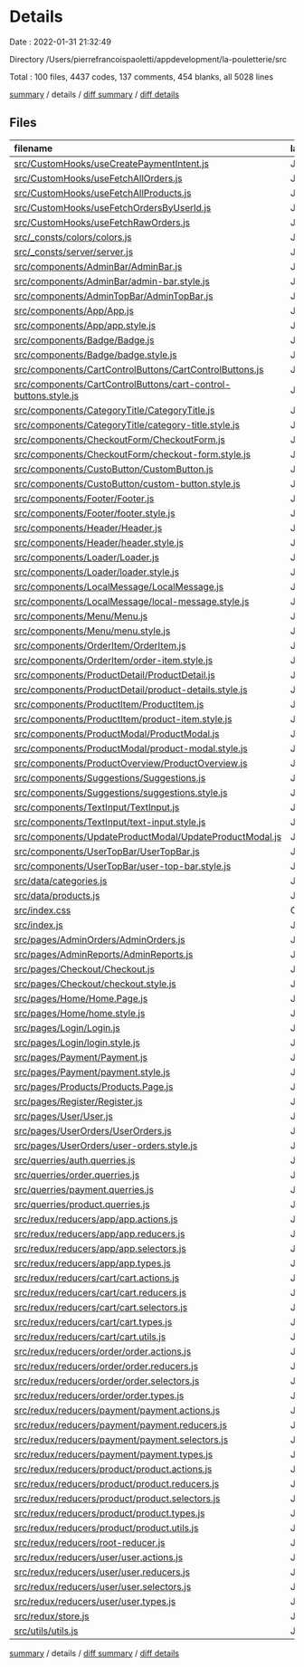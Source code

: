 # Details

Date : 2022-01-31 21:32:49

Directory /Users/pierrefrancoispaoletti/appdevelopment/la-pouletterie/src

Total : 100 files,  4437 codes, 137 comments, 454 blanks, all 5028 lines

[summary](results.md) / details / [diff summary](diff.md) / [diff details](diff-details.md)

## Files
| filename | language | code | comment | blank | total |
| :--- | :--- | ---: | ---: | ---: | ---: |
| [src/CustomHooks/useCreatePaymentIntent.js](/src/CustomHooks/useCreatePaymentIntent.js) | JavaScript | 16 | 0 | 3 | 19 |
| [src/CustomHooks/useFetchAllOrders.js](/src/CustomHooks/useFetchAllOrders.js) | JavaScript | 22 | 1 | 2 | 25 |
| [src/CustomHooks/useFetchAllProducts.js](/src/CustomHooks/useFetchAllProducts.js) | JavaScript | 11 | 0 | 2 | 13 |
| [src/CustomHooks/useFetchOrdersByUserId.js](/src/CustomHooks/useFetchOrdersByUserId.js) | JavaScript | 15 | 0 | 2 | 17 |
| [src/CustomHooks/useFetchRawOrders.js](/src/CustomHooks/useFetchRawOrders.js) | JavaScript | 11 | 0 | 3 | 14 |
| [src/_consts/colors/colors.js](/src/_consts/colors/colors.js) | JavaScript | 7 | 0 | 1 | 8 |
| [src/_consts/server/server.js](/src/_consts/server/server.js) | JavaScript | 6 | 0 | 1 | 7 |
| [src/components/AdminBar/AdminBar.js](/src/components/AdminBar/AdminBar.js) | JavaScript | 73 | 0 | 5 | 78 |
| [src/components/AdminBar/admin-bar.style.js](/src/components/AdminBar/admin-bar.style.js) | JavaScript | 7 | 0 | 2 | 9 |
| [src/components/AdminTopBar/AdminTopBar.js](/src/components/AdminTopBar/AdminTopBar.js) | JavaScript | 43 | 0 | 4 | 47 |
| [src/components/App/App.js](/src/components/App/App.js) | JavaScript | 85 | 0 | 3 | 88 |
| [src/components/App/app.style.js](/src/components/App/app.style.js) | JavaScript | 2 | 0 | 2 | 4 |
| [src/components/Badge/Badge.js](/src/components/Badge/Badge.js) | JavaScript | 6 | 0 | 3 | 9 |
| [src/components/Badge/badge.style.js](/src/components/Badge/badge.style.js) | JavaScript | 13 | 0 | 2 | 15 |
| [src/components/CartControlButtons/CartControlButtons.js](/src/components/CartControlButtons/CartControlButtons.js) | JavaScript | 56 | 6 | 9 | 71 |
| [src/components/CartControlButtons/cart-control-buttons.style.js](/src/components/CartControlButtons/cart-control-buttons.style.js) | JavaScript | 10 | 0 | 2 | 12 |
| [src/components/CategoryTitle/CategoryTitle.js](/src/components/CategoryTitle/CategoryTitle.js) | JavaScript | 6 | 0 | 3 | 9 |
| [src/components/CategoryTitle/category-title.style.js](/src/components/CategoryTitle/category-title.style.js) | JavaScript | 13 | 0 | 2 | 15 |
| [src/components/CheckoutForm/CheckoutForm.js](/src/components/CheckoutForm/CheckoutForm.js) | JavaScript | 115 | 2 | 6 | 123 |
| [src/components/CheckoutForm/checkout-form.style.js](/src/components/CheckoutForm/checkout-form.style.js) | JavaScript | 106 | 2 | 12 | 120 |
| [src/components/CustoButton/CustomButton.js](/src/components/CustoButton/CustomButton.js) | JavaScript | 13 | 0 | 3 | 16 |
| [src/components/CustoButton/custom-button.style.js](/src/components/CustoButton/custom-button.style.js) | JavaScript | 140 | 0 | 7 | 147 |
| [src/components/Footer/Footer.js](/src/components/Footer/Footer.js) | JavaScript | 0 | 0 | 1 | 1 |
| [src/components/Footer/footer.style.js](/src/components/Footer/footer.style.js) | JavaScript | 0 | 0 | 1 | 1 |
| [src/components/Header/Header.js](/src/components/Header/Header.js) | JavaScript | 93 | 7 | 11 | 111 |
| [src/components/Header/header.style.js](/src/components/Header/header.style.js) | JavaScript | 31 | 8 | 6 | 45 |
| [src/components/Loader/Loader.js](/src/components/Loader/Loader.js) | JavaScript | 15 | 0 | 3 | 18 |
| [src/components/Loader/loader.style.js](/src/components/Loader/loader.style.js) | JavaScript | 108 | 4 | 14 | 126 |
| [src/components/LocalMessage/LocalMessage.js](/src/components/LocalMessage/LocalMessage.js) | JavaScript | 34 | 0 | 4 | 38 |
| [src/components/LocalMessage/local-message.style.js](/src/components/LocalMessage/local-message.style.js) | JavaScript | 58 | 0 | 4 | 62 |
| [src/components/Menu/Menu.js](/src/components/Menu/Menu.js) | JavaScript | 38 | 6 | 9 | 53 |
| [src/components/Menu/menu.style.js](/src/components/Menu/menu.style.js) | JavaScript | 53 | 0 | 5 | 58 |
| [src/components/OrderItem/OrderItem.js](/src/components/OrderItem/OrderItem.js) | JavaScript | 39 | 0 | 3 | 42 |
| [src/components/OrderItem/order-item.style.js](/src/components/OrderItem/order-item.style.js) | JavaScript | 21 | 0 | 5 | 26 |
| [src/components/ProductDetail/ProductDetail.js](/src/components/ProductDetail/ProductDetail.js) | JavaScript | 67 | 5 | 9 | 81 |
| [src/components/ProductDetail/product-details.style.js](/src/components/ProductDetail/product-details.style.js) | JavaScript | 34 | 0 | 2 | 36 |
| [src/components/ProductItem/ProductItem.js](/src/components/ProductItem/ProductItem.js) | JavaScript | 43 | 1 | 3 | 47 |
| [src/components/ProductItem/product-item.style.js](/src/components/ProductItem/product-item.style.js) | JavaScript | 86 | 0 | 7 | 93 |
| [src/components/ProductModal/ProductModal.js](/src/components/ProductModal/ProductModal.js) | JavaScript | 181 | 27 | 15 | 223 |
| [src/components/ProductModal/product-modal.style.js](/src/components/ProductModal/product-modal.style.js) | JavaScript | 47 | 0 | 5 | 52 |
| [src/components/ProductOverview/ProductOverview.js](/src/components/ProductOverview/ProductOverview.js) | JavaScript | 36 | 0 | 3 | 39 |
| [src/components/Suggestions/Suggestions.js](/src/components/Suggestions/Suggestions.js) | JavaScript | 40 | 4 | 8 | 52 |
| [src/components/Suggestions/suggestions.style.js](/src/components/Suggestions/suggestions.style.js) | JavaScript | 37 | 0 | 4 | 41 |
| [src/components/TextInput/TextInput.js](/src/components/TextInput/TextInput.js) | JavaScript | 23 | 0 | 3 | 26 |
| [src/components/TextInput/text-input.style.js](/src/components/TextInput/text-input.style.js) | JavaScript | 62 | 0 | 11 | 73 |
| [src/components/UpdateProductModal/UpdateProductModal.js](/src/components/UpdateProductModal/UpdateProductModal.js) | JavaScript | 207 | 20 | 13 | 240 |
| [src/components/UserTopBar/UserTopBar.js](/src/components/UserTopBar/UserTopBar.js) | JavaScript | 28 | 0 | 4 | 32 |
| [src/components/UserTopBar/user-top-bar.style.js](/src/components/UserTopBar/user-top-bar.style.js) | JavaScript | 53 | 0 | 4 | 57 |
| [src/data/categories.js](/src/data/categories.js) | JavaScript | 30 | 0 | 1 | 31 |
| [src/data/products.js](/src/data/products.js) | JavaScript | 47 | 0 | 1 | 48 |
| [src/index.css](/src/index.css) | CSS | 15 | 0 | 3 | 18 |
| [src/index.js](/src/index.js) | JavaScript | 18 | 0 | 2 | 20 |
| [src/pages/AdminOrders/AdminOrders.js](/src/pages/AdminOrders/AdminOrders.js) | JavaScript | 127 | 0 | 8 | 135 |
| [src/pages/AdminReports/AdminReports.js](/src/pages/AdminReports/AdminReports.js) | JavaScript | 209 | 0 | 13 | 222 |
| [src/pages/Checkout/Checkout.js](/src/pages/Checkout/Checkout.js) | JavaScript | 179 | 0 | 4 | 183 |
| [src/pages/Checkout/checkout.style.js](/src/pages/Checkout/checkout.style.js) | JavaScript | 25 | 0 | 4 | 29 |
| [src/pages/Home/Home.Page.js](/src/pages/Home/Home.Page.js) | JavaScript | 55 | 1 | 3 | 59 |
| [src/pages/Home/home.style.js](/src/pages/Home/home.style.js) | JavaScript | 29 | 0 | 2 | 31 |
| [src/pages/Login/Login.js](/src/pages/Login/Login.js) | JavaScript | 55 | 0 | 6 | 61 |
| [src/pages/Login/login.style.js](/src/pages/Login/login.style.js) | JavaScript | 18 | 0 | 3 | 21 |
| [src/pages/Payment/Payment.js](/src/pages/Payment/Payment.js) | JavaScript | 32 | 0 | 5 | 37 |
| [src/pages/Payment/payment.style.js](/src/pages/Payment/payment.style.js) | JavaScript | 6 | 0 | 2 | 8 |
| [src/pages/Products/Products.Page.js](/src/pages/Products/Products.Page.js) | JavaScript | 50 | 0 | 3 | 53 |
| [src/pages/Register/Register.js](/src/pages/Register/Register.js) | JavaScript | 122 | 41 | 11 | 174 |
| [src/pages/User/User.js](/src/pages/User/User.js) | JavaScript | 144 | 0 | 9 | 153 |
| [src/pages/UserOrders/UserOrders.js](/src/pages/UserOrders/UserOrders.js) | JavaScript | 29 | 0 | 3 | 32 |
| [src/pages/UserOrders/user-orders.style.js](/src/pages/UserOrders/user-orders.style.js) | JavaScript | 6 | 0 | 2 | 8 |
| [src/querries/auth.querries.js](/src/querries/auth.querries.js) | JavaScript | 173 | 0 | 9 | 182 |
| [src/querries/order.querries.js](/src/querries/order.querries.js) | JavaScript | 122 | 0 | 10 | 132 |
| [src/querries/payment.querries.js](/src/querries/payment.querries.js) | JavaScript | 72 | 0 | 4 | 76 |
| [src/querries/product.querries.js](/src/querries/product.querries.js) | JavaScript | 170 | 0 | 9 | 179 |
| [src/redux/reducers/app/app.actions.js](/src/redux/reducers/app/app.actions.js) | JavaScript | 17 | 0 | 6 | 23 |
| [src/redux/reducers/app/app.reducers.js](/src/redux/reducers/app/app.reducers.js) | JavaScript | 42 | 0 | 3 | 45 |
| [src/redux/reducers/app/app.selectors.js](/src/redux/reducers/app/app.selectors.js) | JavaScript | 19 | 0 | 7 | 26 |
| [src/redux/reducers/app/app.types.js](/src/redux/reducers/app/app.types.js) | JavaScript | 7 | 0 | 1 | 8 |
| [src/redux/reducers/cart/cart.actions.js](/src/redux/reducers/cart/cart.actions.js) | JavaScript | 16 | 0 | 5 | 21 |
| [src/redux/reducers/cart/cart.reducers.js](/src/redux/reducers/cart/cart.reducers.js) | JavaScript | 35 | 0 | 2 | 37 |
| [src/redux/reducers/cart/cart.selectors.js](/src/redux/reducers/cart/cart.selectors.js) | JavaScript | 10 | 0 | 5 | 15 |
| [src/redux/reducers/cart/cart.types.js](/src/redux/reducers/cart/cart.types.js) | JavaScript | 6 | 0 | 1 | 7 |
| [src/redux/reducers/cart/cart.utils.js](/src/redux/reducers/cart/cart.utils.js) | JavaScript | 46 | 1 | 7 | 54 |
| [src/redux/reducers/order/order.actions.js](/src/redux/reducers/order/order.actions.js) | JavaScript | 13 | 0 | 4 | 17 |
| [src/redux/reducers/order/order.reducers.js](/src/redux/reducers/order/order.reducers.js) | JavaScript | 27 | 0 | 3 | 30 |
| [src/redux/reducers/order/order.selectors.js](/src/redux/reducers/order/order.selectors.js) | JavaScript | 14 | 0 | 5 | 19 |
| [src/redux/reducers/order/order.types.js](/src/redux/reducers/order/order.types.js) | JavaScript | 6 | 0 | 1 | 7 |
| [src/redux/reducers/payment/payment.actions.js](/src/redux/reducers/payment/payment.actions.js) | JavaScript | 5 | 0 | 2 | 7 |
| [src/redux/reducers/payment/payment.reducers.js](/src/redux/reducers/payment/payment.reducers.js) | JavaScript | 15 | 0 | 3 | 18 |
| [src/redux/reducers/payment/payment.selectors.js](/src/redux/reducers/payment/payment.selectors.js) | JavaScript | 6 | 0 | 3 | 9 |
| [src/redux/reducers/payment/payment.types.js](/src/redux/reducers/payment/payment.types.js) | JavaScript | 3 | 0 | 1 | 4 |
| [src/redux/reducers/product/product.actions.js](/src/redux/reducers/product/product.actions.js) | JavaScript | 25 | 0 | 7 | 32 |
| [src/redux/reducers/product/product.reducers.js](/src/redux/reducers/product/product.reducers.js) | JavaScript | 41 | 0 | 2 | 43 |
| [src/redux/reducers/product/product.selectors.js](/src/redux/reducers/product/product.selectors.js) | JavaScript | 33 | 1 | 7 | 41 |
| [src/redux/reducers/product/product.types.js](/src/redux/reducers/product/product.types.js) | JavaScript | 8 | 0 | 1 | 9 |
| [src/redux/reducers/product/product.utils.js](/src/redux/reducers/product/product.utils.js) | JavaScript | 14 | 0 | 3 | 17 |
| [src/redux/reducers/root-reducer.js](/src/redux/reducers/root-reducer.js) | JavaScript | 23 | 0 | 5 | 28 |
| [src/redux/reducers/user/user.actions.js](/src/redux/reducers/user/user.actions.js) | JavaScript | 8 | 0 | 3 | 11 |
| [src/redux/reducers/user/user.reducers.js](/src/redux/reducers/user/user.reducers.js) | JavaScript | 20 | 0 | 3 | 23 |
| [src/redux/reducers/user/user.selectors.js](/src/redux/reducers/user/user.selectors.js) | JavaScript | 17 | 0 | 4 | 21 |
| [src/redux/reducers/user/user.types.js](/src/redux/reducers/user/user.types.js) | JavaScript | 4 | 0 | 1 | 5 |
| [src/redux/store.js](/src/redux/store.js) | JavaScript | 11 | 0 | 5 | 16 |
| [src/utils/utils.js](/src/utils/utils.js) | JavaScript | 3 | 0 | 1 | 4 |

[summary](results.md) / details / [diff summary](diff.md) / [diff details](diff-details.md)
